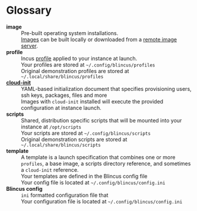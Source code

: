 # Glossary

<dl>
  <dt><b>image</b></dt>
  <dd>Pre-built operating system installations.</dd>
  <dd><a href="https://linuxcontainers.org/incus/docs/main/images/#images">Images</a> can be built locally or downloaded from a <a href="https://linuxcontainers.org/incus/docs/main/reference/remote_image_servers/#remote-image-servers">remote image server</a>. </dd>
  <dt><b>profile</b></dt>
  <dd>Incus <a href="https://linuxcontainers.org/incus/docs/main/profiles/">profile</a> applied to your instance at launch.</dd>
  <dd>Your profiles are stored at <code>~/.config/blincus/profiles</code></dd>
  <dd>Original demonstration profiles are stored at <code>~/.local/share/blincus/profiles</code></dd>
  <dt><b><a href="https://cloudinit.readthedocs.io/en/latest/">cloud-init</a></b></dt>
  <dd>YAML-based initialization document that specifies provisioning users, ssh keys, packages, files and more</dd>
  <dd>Images with <code>cloud-init</code> installed will execute the provided configuration at instance launch.</dd>
  <dt><b>scripts</b></dt>
  <dd>Shared, distribution specific scripts that will be mounted into your instance at <code>/opt/scripts</code></dd>
  <dd>Your scripts are stored at <code>~/.config/blincus/scripts</code></dd>
  <dd>Original demonstration scripts are stored at <code>~/.local/share/blincus/scripts</code></dd>
  <dt><b>template</b></dt>
  <dd>A template is a launch specification that combines one or more <code>profiles</code>, a base image, a scripts directory reference, and sometimes a <code>cloud-init</code> reference. </dd>
  <dd>Your templates are defined in the Blincus config file</code></dd>
  <dd>Your config file is located at <code>~/.config/blincus/config.ini</code></dd>
  <dt><b>Blincus config</b></dt>
  <dd><code>ini</code> formatted configuration file that </code></dd>
  <dd>Your configuration file is located at <code>~/.config/blincus/config.ini</code></dd>
</dl>